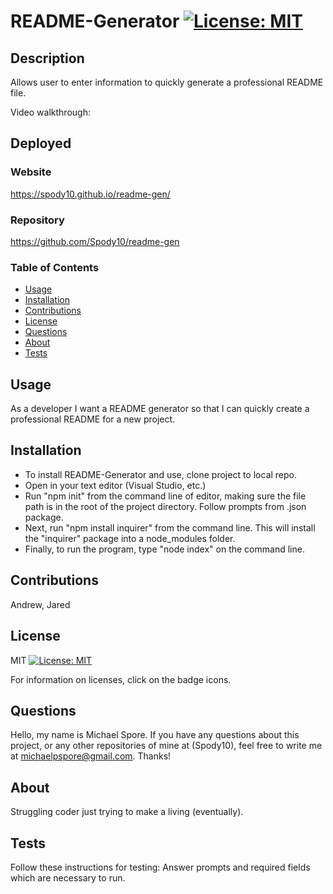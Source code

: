 # README-Generator [![License: MIT](https://img.shields.io/badge/License-MIT-yellowgreen)](https://opensource.org/licenses/MIT)

## Description

Allows user to enter information to quickly generate a professional README file.

Video walkthrough:

## Deployed

### Website

https://spody10.github.io/readme-gen/

### Repository

https://github.com/Spody10/readme-gen

### Table of Contents

- [Usage](#usage)
- [Installation](#installation)
- [Contributions](#contributions)
- [License](#license)
- [Questions](#questions)
- [About](#about)
- [Tests](#tests)

## Usage

As a developer I want a README generator so that I can quickly create a professional README for a new project.

## Installation

- To install README-Generator and use, clone project to local repo.
- Open in your text editor (Visual Studio, etc.)
- Run "npm init" from the command line of editor, making sure the file path is in the root of the project directory. Follow prompts from .json package.
- Next, run "npm install inquirer" from the command line. This will install the "inquirer" package into a node_modules folder.
- Finally, to run the program, type "node index" on the command line.

## Contributions

Andrew, Jared

## License

MIT [![License: MIT](https://img.shields.io/badge/License-MIT-yellowgreen)](https://opensource.org/licenses/MIT)

For information on licenses, click on the badge icons.

## Questions

Hello, my name is Michael Spore. If you have any questions about this project, or any other repositories of mine at (Spody10), feel free to write me at michaelpspore@gmail.com. Thanks!

## About

Struggling coder just trying to make a living (eventually).

## Tests

Follow these instructions for testing: Answer prompts and required fields which are necessary to run.
